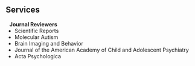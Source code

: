 ## Services
<h4 style="margin:0 10px 0;">Journal Reviewers</h4>

<ul style="margin:0 0 20px;">
  <li>Scientific Reports</li>
  <li>Molecular Autism</li>
  <li>Brain Imaging and Behavior</li>
  <li>Journal of the American Academy of Child and Adolescent Psychiatry</li>
  <li>Acta Psychologica</li>
</ul>